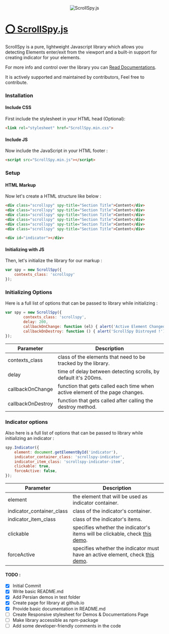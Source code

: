 <div style="text-align: center;padding: 0;margin: 0;">
    <img src="https://raw.githubusercontent.com/erfanmola/ScrollSpy.js/master/ScrollSpy.png" alt="ScrollSpy.js" style="max-width: 100%;">
</div>

# [⭕️ ScrollSpy.js](https://erfanmola.github.io/ScrollSpy.js/)
ScrollSpy is a pure, lightweight Javascript library which allows you detecting Elements enter/exit from the viewport and a built-in support for creating indicator for your elements.

For more info and control over the library you can [Read Documentations](https://erfanmola.github.io/ScrollSpy.js/).

It is actively supported and maintained by contributors, Feel free to contribute.

### Installation

#### Include CSS
First include the stylesheet in your HTML head (Optional):
```html
<link rel="stylesheet" href="ScrollSpy.min.css">
```

#### Include JS
Now include the JavaScript in your HTML footer :
```html
<script src="ScrollSpy.min.js"></script>
```


### Setup

#### HTML Markup
Now let's create a HTML structure like below : 
```html
<div class="scrollspy" spy-title="Section Title">Content</div>
<div class="scrollspy" spy-title="Section Title">Content</div>
<div class="scrollspy" spy-title="Section Title">Content</div>
<div class="scrollspy" spy-title="Section Title">Content</div>
<div class="scrollspy" spy-title="Section Title">Content</div>
<div class="scrollspy" spy-title="Section Title">Content</div>

<div id="indicator"></div>
```

#### Initializing with JS
Then, let's initialize the library for our markup :
```js
var spy = new ScrollSpy({
    contexts_class: 'scrollspy'
});
```

### Initializing Options
Here is a full list of options that can be passed to library while initializing :
```js
var spy = new ScrollSpy({
        contexts_class: 'scrollspy',
        delay: 200,
        callbackOnChange: function (el) { alert('Active Element Changed'); },
        callbackOnDestroy: function () { alert('ScrollSpy Distroyed !'); }
});
```

| Parameter | Description |
|-----------|-------------|
|contexts_class|class of the elements that need to be tracked by the library.|
|delay|time of delay between detecting scrolls, by default it's 200ms.|
|callbackOnChange|function that gets called each time when active element of the page changes.|
|callbackOnDestroy|function that gets called after calling the destroy method.|


### Indicator options
Also here is a full list of options that can be passed to library while initializing an indicator :
```js
spy.Indicator({
    element: document.getElementById('indicator'),
    indicator_container_class: 'scrollspy-indicator',
    indicator_item_class: 'scrollspy-indicator-item',
    clickable: true,
    forceActive: false,
});
```

| Parameter | Description |
|-----------|-------------|
| element | the element that will be used as indicator container. |
| indicator_container_class | class of the indicator's container. |
| indicator_item_class | class of the indicator's items. |
| clickable | specifies whether the indicator's items will be clickable, check [this demo](https://github.com/erfanmola/ScrollSpy.js/tree/master/test/EN/Demo%201). |
| forceActive | specifies whether the indicator must have an active element, check [this demo](https://github.com/erfanmola/ScrollSpy.js/tree/master/test/EN/Demo%202). |

#### TODO :
- [x] Initial Commit
- [x] Write basic README.md
- [x] Add Persian demos in test folder
- [x] Create page for library at github.io
- [x] Provide basic documentation in README.md
- [ ] Create Responsive stylesheet for Demos & Documentations Page
- [ ] Make library accessible as npm-package
- [ ] Add some developer-friendly comments in the code
